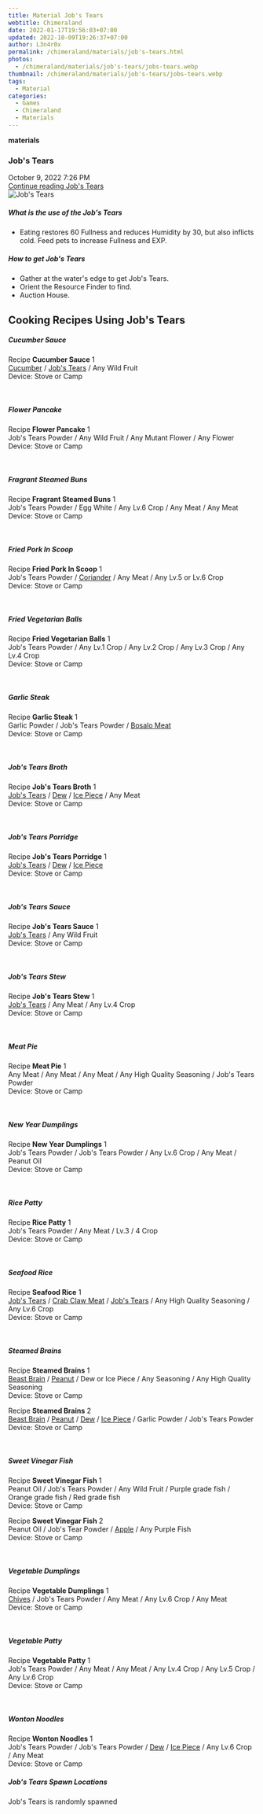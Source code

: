 ```yaml
---
title: Material Job's Tears
webtitle: Chimeraland
date: 2022-01-17T19:56:03+07:00
updated: 2022-10-09T19:26:37+07:00
author: L3n4r0x
permalink: /chimeraland/materials/job's-tears.html
photos:
  - /chimeraland/materials/job's-tears/jobs-tears.webp
thumbnail: /chimeraland/materials/job's-tears/jobs-tears.webp
tags:
  - Material
categories:
  - Games
  - Chimeraland
  - Materials
---
```


<section id="bootstrap-wrapper">
  <link
    rel="stylesheet"
    href="https://cdn.statically.io/gh/dimaslanjaka/Web-Manajemen/40ac3225/css/bootstrap-4.5-wrapper.css"
  />
  <div
    class="row g-0 border rounded overflow-hidden flex-md-row mb-4 shadow-sm position-relative"
  >
    <div class="col p-4 d-flex flex-column position-static">
      <strong class="d-inline-block mb-2 text-success">materials</strong>
      <h3 class="mb-0">Job&#x27;s Tears</h3>
      <div class="mb-1 text-muted">October 9, 2022 7:26 PM</div>
      <a
        href="/chimeraland/materials/job&#x27;s-tears.html"
        class="stretched-link d-none"
        >Continue reading Job&#x27;s Tears</a
      >
    </div>
    <div class="col-auto d-none d-lg-block">
      <img
        src="/chimeraland/materials/job&#x27;s-tears/jobs-tears.webp"
        alt="Job&#x27;s Tears"
      />
    </div>
  </div>
  <div class="row">
    <div class="col-lg-6 col-12 mb-2">
      <div class="card">
        <div class="card-body">
          <h5 class="card-title">What is the use of the Job&#x27;s Tears</h5>
          <div class="card-text">
            <ul>
              <li>
                Eating restores 60 Fullness and reduces Humidity by 30, but also
                inflicts cold. Feed pets to increase Fullness and EXP.
              </li>
            </ul>
          </div>
        </div>
      </div>
    </div>
    <div class="col-lg-6 col-12 mb-2">
      <div class="card">
        <div class="card-body">
          <h5 class="card-title">How to get Job&#x27;s Tears</h5>
          <div class="card-text">
            <ul>
              <li>Gather at the water&#x27;s edge to get Job&#x27;s Tears.</li>
              <li>Orient the Resource Finder to find.</li>
              <li>Auction House.</li>
            </ul>
          </div>
        </div>
      </div>
    </div>
    <div class="col-12 mb-2">
      <h2 id="cookable">Cooking Recipes Using Job&#x27;s Tears</h2>
      <div id="recipe-cucumber-sauce">
        <h5 id="item-cucumber-sauce">Cucumber Sauce</h5>
        <div class="mb-2">
          <p class="fs-5">
            Recipe <b>Cucumber Sauce</b> 1<br /><a
              class="text-decoration-none"
              href="/chimeraland/materials/cucumber.html"
              >Cucumber</a
            ><span> / </span
            ><a
              class="text-decoration-none"
              href="/chimeraland/materials/job&#x27;s-tears.html"
              >Job&#x27;s Tears</a
            ><span> / </span>Any Wild Fruit<br />Device: Stove or Camp
          </p>
        </div>
      </div>
      <br />
      <div id="recipe-flower-pancake">
        <h5 id="item-flower-pancake">Flower Pancake</h5>
        <div class="mb-2">
          <p class="fs-5">
            Recipe <b>Flower Pancake</b> 1<br />Job&#x27;s Tears Powder<span>
              / </span
            >Any Wild Fruit<span> / </span>Any Mutant Flower<span> / </span>Any
            Flower<br />Device: Stove or Camp
          </p>
        </div>
      </div>
      <br />
      <div id="recipe-fragrant-steamed-buns">
        <h5 id="item-fragrant-steamed-buns">Fragrant Steamed Buns</h5>
        <div class="mb-2">
          <p class="fs-5">
            Recipe <b>Fragrant Steamed Buns</b> 1<br />Job&#x27;s Tears
            Powder<span> / </span>Egg White<span> / </span>Any Lv.6 Crop<span>
              / </span
            >Any Meat<span> / </span>Any Meat<br />Device: Stove or Camp
          </p>
        </div>
      </div>
      <br />
      <div id="recipe-fried-pork-in-scoop">
        <h5 id="item-fried-pork-in-scoop">Fried Pork In Scoop</h5>
        <div class="mb-2">
          <p class="fs-5">
            Recipe <b>Fried Pork In Scoop</b> 1<br />Job&#x27;s Tears
            Powder<span> / </span
            ><a
              class="text-decoration-none"
              href="/chimeraland/materials/coriander.html"
              >Coriander</a
            ><span> / </span>Any Meat<span> / </span>Any Lv.5 or Lv.6 Crop<br />Device:
            Stove or Camp
          </p>
        </div>
      </div>
      <br />
      <div id="recipe-fried-vegetarian-balls">
        <h5 id="item-fried-vegetarian-balls">Fried Vegetarian Balls</h5>
        <div class="mb-2">
          <p class="fs-5">
            Recipe <b>Fried Vegetarian Balls</b> 1<br />Job&#x27;s Tears
            Powder<span> / </span>Any Lv.1 Crop<span> / </span>Any Lv.2
            Crop<span> / </span>Any Lv.3 Crop<span> / </span>Any Lv.4 Crop<br />Device:
            Stove or Camp
          </p>
        </div>
      </div>
      <br />
      <div id="recipe-garlic-steak">
        <h5 id="item-garlic-steak">Garlic Steak</h5>
        <div class="mb-2">
          <p class="fs-5">
            Recipe <b>Garlic Steak</b> 1<br />Garlic Powder<span> / </span
            >Job&#x27;s Tears Powder<span> / </span
            ><a
              class="text-decoration-none"
              href="/chimeraland/materials/bosalo-meat.html"
              >Bosalo Meat</a
            ><br />Device: Stove or Camp
          </p>
        </div>
      </div>
      <br />
      <div id="recipe-jobs-tears-broth">
        <h5 id="item-jobs-tears-broth">Job&#x27;s Tears Broth</h5>
        <div class="mb-2">
          <p class="fs-5">
            Recipe <b>Job&#x27;s Tears Broth</b> 1<br /><a
              class="text-decoration-none"
              href="/chimeraland/materials/job&#x27;s-tears.html"
              >Job&#x27;s Tears</a
            ><span> / </span
            ><a
              class="text-decoration-none"
              href="/chimeraland/materials/dew.html"
              >Dew</a
            ><span> / </span
            ><a
              class="text-decoration-none"
              href="/chimeraland/materials/ice-piece.html"
              >Ice Piece</a
            ><span> / </span>Any Meat<br />Device: Stove or Camp
          </p>
        </div>
      </div>
      <br />
      <div id="recipe-jobs-tears-porridge">
        <h5 id="item-jobs-tears-porridge">Job&#x27;s Tears Porridge</h5>
        <div class="mb-2">
          <p class="fs-5">
            Recipe <b>Job&#x27;s Tears Porridge</b> 1<br /><a
              class="text-decoration-none"
              href="/chimeraland/materials/job&#x27;s-tears.html"
              >Job&#x27;s Tears</a
            ><span> / </span
            ><a
              class="text-decoration-none"
              href="/chimeraland/materials/dew.html"
              >Dew</a
            ><span> / </span
            ><a
              class="text-decoration-none"
              href="/chimeraland/materials/ice-piece.html"
              >Ice Piece</a
            ><br />Device: Stove or Camp
          </p>
        </div>
      </div>
      <br />
      <div id="recipe-jobs-tears-sauce">
        <h5 id="item-jobs-tears-sauce">Job&#x27;s Tears Sauce</h5>
        <div class="mb-2">
          <p class="fs-5">
            Recipe <b>Job&#x27;s Tears Sauce</b> 1<br /><a
              class="text-decoration-none"
              href="/chimeraland/materials/job&#x27;s-tears.html"
              >Job&#x27;s Tears</a
            ><span> / </span>Any Wild Fruit<br />Device: Stove or Camp
          </p>
        </div>
      </div>
      <br />
      <div id="recipe-jobs-tears-stew">
        <h5 id="item-jobs-tears-stew">Job&#x27;s Tears Stew</h5>
        <div class="mb-2">
          <p class="fs-5">
            Recipe <b>Job&#x27;s Tears Stew</b> 1<br /><a
              class="text-decoration-none"
              href="/chimeraland/materials/job&#x27;s-tears.html"
              >Job&#x27;s Tears</a
            ><span> / </span>Any Meat<span> / </span>Any Lv.4 Crop<br />Device:
            Stove or Camp
          </p>
        </div>
      </div>
      <br />
      <div id="recipe-meat-pie">
        <h5 id="item-meat-pie">Meat Pie</h5>
        <div class="mb-2">
          <p class="fs-5">
            Recipe <b>Meat Pie</b> 1<br />Any Meat<span> / </span>Any Meat<span>
              / </span
            >Any Meat<span> / </span>Any High Quality Seasoning<span> / </span
            >Job&#x27;s Tears Powder<br />Device: Stove or Camp
          </p>
        </div>
      </div>
      <br />
      <div id="recipe-new-year-dumplings">
        <h5 id="item-new-year-dumplings">New Year Dumplings</h5>
        <div class="mb-2">
          <p class="fs-5">
            Recipe <b>New Year Dumplings</b> 1<br />Job&#x27;s Tears Powder<span>
              / </span
            >Job&#x27;s Tears Powder<span> / </span>Any Lv.6 Crop<span> / </span
            >Any Meat<span> / </span>Peanut Oil<br />Device: Stove or Camp
          </p>
        </div>
      </div>
      <br />
      <div id="recipe-rice-patty">
        <h5 id="item-rice-patty">Rice Patty</h5>
        <div class="mb-2">
          <p class="fs-5">
            Recipe <b>Rice Patty</b> 1<br />Job&#x27;s Tears Powder<span>
              / </span
            >Any Meat<span> / </span>Lv.3<span> / </span>4 Crop<br />Device:
            Stove or Camp
          </p>
        </div>
      </div>
      <br />
      <div id="recipe-seafood-rice">
        <h5 id="item-seafood-rice">Seafood Rice</h5>
        <div class="mb-2">
          <p class="fs-5">
            Recipe <b>Seafood Rice</b> 1<br /><a
              class="text-decoration-none"
              href="/chimeraland/materials/job&#x27;s-tears.html"
              >Job&#x27;s Tears</a
            ><span> / </span
            ><a
              class="text-decoration-none"
              href="/chimeraland/materials/crab-claw-meat.html"
              >Crab Claw Meat</a
            ><span> / </span
            ><a
              class="text-decoration-none"
              href="/chimeraland/materials/job&#x27;s-tears.html"
              >Job&#x27;s Tears</a
            ><span> / </span>Any High Quality Seasoning<span> / </span>Any Lv.6
            Crop<br />Device: Stove or Camp
          </p>
        </div>
      </div>
      <br />
      <div id="recipe-steamed-brains">
        <h5 id="item-steamed-brains">Steamed Brains</h5>
        <div class="mb-2">
          <p class="fs-5">
            Recipe <b>Steamed Brains</b> 1<br /><a
              class="text-decoration-none"
              href="/chimeraland/materials/beast-brain.html"
              >Beast Brain</a
            ><span> / </span
            ><a
              class="text-decoration-none"
              href="/chimeraland/materials/peanut.html"
              >Peanut</a
            ><span> / </span>Dew or Ice Piece<span> / </span>Any Seasoning<span>
              / </span
            >Any High Quality Seasoning<br />Device: Stove or Camp
          </p>
        </div>
        <div class="mb-2">
          <p class="fs-5">
            Recipe <b>Steamed Brains</b> 2<br /><a
              class="text-decoration-none"
              href="/chimeraland/materials/beast-brain.html"
              >Beast Brain</a
            ><span> / </span
            ><a
              class="text-decoration-none"
              href="/chimeraland/materials/peanut.html"
              >Peanut</a
            ><span> / </span
            ><a
              class="text-decoration-none"
              href="/chimeraland/materials/dew.html"
              >Dew</a
            ><span> / </span
            ><a
              class="text-decoration-none"
              href="/chimeraland/materials/ice-piece.html"
              >Ice Piece</a
            ><span> / </span>Garlic Powder<span> / </span>Job&#x27;s Tears
            Powder<br />Device: Stove or Camp
          </p>
        </div>
      </div>
      <br />
      <div id="recipe-sweet-vinegar-fish">
        <h5 id="item-sweet-vinegar-fish">Sweet Vinegar Fish</h5>
        <div class="mb-2">
          <p class="fs-5">
            Recipe <b>Sweet Vinegar Fish</b> 1<br />Peanut Oil<span> / </span
            >Job&#x27;s Tears Powder<span> / </span>Any Wild Fruit<span>
              / </span
            >Purple grade fish<span> / </span>Orange grade fish<span> / </span
            >Red grade fish<br />Device: Stove or Camp
          </p>
        </div>
        <div class="mb-2">
          <p class="fs-5">
            Recipe <b>Sweet Vinegar Fish</b> 2<br />Peanut Oil<span> / </span
            >Job&#x27;s Tear Powder<span> / </span
            ><a
              class="text-decoration-none"
              href="/chimeraland/materials/apple.html"
              >Apple</a
            ><span> / </span>Any Purple Fish<br />Device: Stove or Camp
          </p>
        </div>
      </div>
      <br />
      <div id="recipe-vegetable-dumplings">
        <h5 id="item-vegetable-dumplings">Vegetable Dumplings</h5>
        <div class="mb-2">
          <p class="fs-5">
            Recipe <b>Vegetable Dumplings</b> 1<br /><a
              class="text-decoration-none"
              href="/chimeraland/materials/chives.html"
              >Chives</a
            ><span> / </span>Job&#x27;s Tears Powder<span> / </span>Any
            Meat<span> / </span>Any Lv.6 Crop<span> / </span>Any Meat<br />Device:
            Stove or Camp
          </p>
        </div>
      </div>
      <br />
      <div id="recipe-vegetable-patty">
        <h5 id="item-vegetable-patty">Vegetable Patty</h5>
        <div class="mb-2">
          <p class="fs-5">
            Recipe <b>Vegetable Patty</b> 1<br />Job&#x27;s Tears Powder<span>
              / </span
            >Any Meat<span> / </span>Any Meat<span> / </span>Any Lv.4 Crop<span>
              / </span
            >Any Lv.5 Crop<span> / </span>Any Lv.6 Crop<br />Device: Stove or
            Camp
          </p>
        </div>
      </div>
      <br />
      <div id="recipe-wonton-noodles">
        <h5 id="item-wonton-noodles">Wonton Noodles</h5>
        <div class="mb-2">
          <p class="fs-5">
            Recipe <b>Wonton Noodles</b> 1<br />Job&#x27;s Tears Powder<span>
              / </span
            >Job&#x27;s Tears Powder<span> / </span
            ><a
              class="text-decoration-none"
              href="/chimeraland/materials/dew.html"
              >Dew</a
            ><span> / </span
            ><a
              class="text-decoration-none"
              href="/chimeraland/materials/ice-piece.html"
              >Ice Piece</a
            ><span> / </span>Any Lv.6 Crop<span> / </span>Any Meat<br />Device:
            Stove or Camp
          </p>
        </div>
      </div>
    </div>
    <div class="col-12 mb-2">
      <h5>Job&#x27;s Tears Spawn Locations</h5>
      <p>Job&#x27;s Tears is randomly spawned</p>
    </div>
  </div>
</section>
